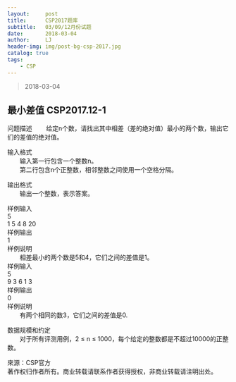 ```yaml
---
layout:     post
title:      CSP2017题库
subtitle:   03/09/12月份试题
date:       2018-03-04
author:     LJ
header-img: img/post-bg-csp-2017.jpg
catalog: true
tags:
    - CSP
---
```


>2018-03-04

## **最小差值  CSP2017.12-1**

问题描述
　　给定n个数，请找出其中相差（差的绝对值）最小的两个数，输出它们的差值的绝对值。  

输入格式  
　　输入第一行包含一个整数n。  
　　第二行包含n个正整数，相邻整数之间使用一个空格分隔。  

输出格式  
　　输出一个整数，表示答案。  

样例输入  
5  
1 5 4 8 20  
样例输出  
1  
样例说明  
　　相差最小的两个数是5和4，它们之间的差值是1。  
样例输入  
5  
9 3 6 1 3  
样例输出  
0  
样例说明  
　　有两个相同的数3，它们之间的差值是0.  
  
数据规模和约定  
　　对于所有评测用例，2 ≤ n ≤ 1000，每个给定的整数都是不超过10000的正整数。  


來源：CSP官方  
著作权归作者所有。商业转载请联系作者获得授权，非商业转载请注明出处。
